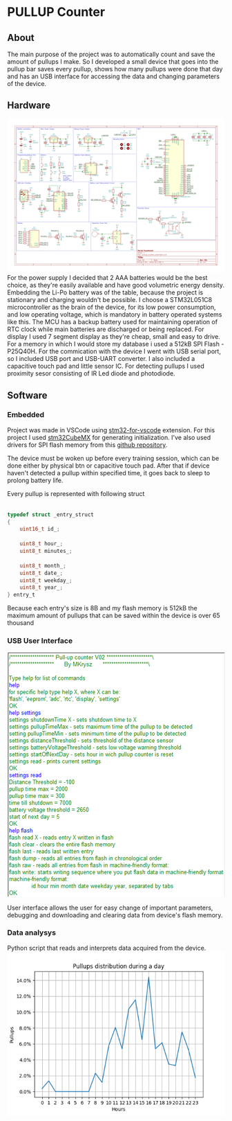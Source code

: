 
# PULLUP Counter

## About

The main purpose of the project was to automatically count and save the amount of pullups I make. So I developed a small device that goes into the pullup bar saves every pullup, shows how many pullups were done that day and has an USB interface for accessing the data and changing parameters of the device.

## Hardware
<img src="pullup_counter_readme\schematic.svg">
For the power supply I decided that 2 AAA batteries would be the best choice, as they're easily available and have good volumetric energy density. Embedding the Li-Po battery was of the table, because the project is stationary and charging wouldn't be possible. I choose a STM32L051C8 microcontroller as the brain of the device, for its low power consumption, and low operating voltage, which is mandatory in battery operated systems like this. The MCU has a backup battery used for maintaining operation of RTC clock while main batteries are discharged or being replaced. For display I used 7 segment display as they're cheap, small and easy to drive. For a memory in which I would store my database i used a 512kB SPI Flash - P25Q40H. For the commication with the device I went with USB serial port, so I included USB port and USB-UART converter. I also included a capacitive touch pad and little sensor IC. For detecting pullups I used proximity sesor consisting of IR Led diode and photodiode.

## Software

### Embedded

Project was made in VSCode using [stm32-for-vscode](https://github.com/bmd-studio/stm32-for-vscode) extension. For this project I used [stm32CubeMX](https://www.st.com/en/development-tools/stm32cubemx.html) for generating initialization. I've also used drivers for SPI flash memory from this [github repository](https://github.com/nimaltd/w25qxx).

The device must be woken up before every training session, which can be done either by physical btn or capacitive touch pad. After that if device haven't detected a pullup within specified time, it goes back to sleep to prolong battery life.

Every pullup is represented with following struct

```C

typedef struct _entry_struct
{
    uint16_t id_;

    uint8_t hour_;
    uint8_t minutes_;

    uint8_t month_;
    uint8_t date_;
    uint8_t weekday_;
    uint8_t year_;
} entry_t

```

Because each entry's size is 8B and my flash memory is 512kB the maximum amount of pullups that can be saved within the device is over 65 thousand

### USB User Interface

![User Interface](pullup_counter_readme/UserInterface0.png)

User interface allows the user for easy change of important parameters, debugging and downloading and  clearing data from device's flash memory.

### Data analysys

Python script that reads and interprets data acquired from the device.
![Plot](pullup_counter_readme/PullupDistributionDuringDay.png)
